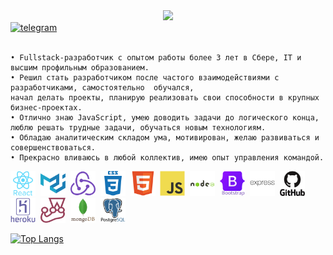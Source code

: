<div id="header" align="center">
  <img src="https://media.giphy.com/media/GZu3NtMoA6Lp2alLKk/giphy.gif" width="100"/>
</div>

<div id="badges">
  <a href="https://t.me/qrioto">
    <img src="https://img.shields.io/badge/telegram-%40qrioto-blue" alt="telegram"/>
  </a>
  </div>

<img src="https://komarev.com/ghpvc/?username=borisgadaborshev&style=flat-square&color=blue" alt=""/>

    • Fullstack-разработчик с опытом работы более 3 лет в Сбере, IT и высшим профильным образованием.
    • Решил стать разработчиком после частого взаимодействиями с разработчиками, самостоятельно  обучался, 
    начал делать проекты, планирую реализовать свои способности в крупных бизнес-проектах.
    • Отлично знаю JavaScript, умею доводить задачи до логического конца, 
    люблю решать трудные задачи, обучаться новым технологиям.
    • Обладаю аналитическим складом ума, мотивирован, желаю развиваться и совершенствоваться.
    • Прекрасно вливаюсь в любой коллектив, имею опыт управления командой.
    
   

  <img src="https://github.com/devicons/devicon/blob/master/icons/react/react-original-wordmark.svg" title="React" alt="React" width="40" height="40"/>&nbsp;
  <img src="https://github.com/devicons/devicon/blob/master/icons/materialui/materialui-original.svg" title="Material UI" alt="Material UI" width="40" height="40"/>&nbsp;
  <img src="https://github.com/devicons/devicon/blob/master/icons/redux/redux-original.svg" title="Redux" alt="Redux " width="40" height="40"/>&nbsp;
  <img src="https://github.com/devicons/devicon/blob/master/icons/css3/css3-plain-wordmark.svg"  title="CSS3" alt="CSS" width="40" height="40"/>&nbsp;
  <img src="https://github.com/devicons/devicon/blob/master/icons/html5/html5-original.svg" title="HTML5" alt="HTML" width="40" height="40"/>&nbsp;
  <img src="https://github.com/devicons/devicon/blob/master/icons/javascript/javascript-original.svg" title="JavaScript" alt="JavaScript" width="40" height="40"/>&nbsp;
  <img src="https://github.com/devicons/devicon/blob/master/icons/nodejs/nodejs-original-wordmark.svg" title="NodeJS" alt="NodeJS" width="40" height="40"/>&nbsp;
  <img src="https://raw.githubusercontent.com/devicons/devicon/1119b9f84c0290e0f0b38982099a2bd027a48bf1/icons/bootstrap/bootstrap-original-wordmark.svg" title="BootStrap" wigth="40" height="40"/>&nbsp;
  <img src="https://raw.githubusercontent.com/devicons/devicon/1119b9f84c0290e0f0b38982099a2bd027a48bf1/icons/express/express-original-wordmark.svg" title="Express" wigth="40" height="40"/>&nbsp;
  <img src="https://raw.githubusercontent.com/devicons/devicon/1119b9f84c0290e0f0b38982099a2bd027a48bf1/icons/github/github-original-wordmark.svg" title="Github" wigth="40" height="40"/>&nbsp;
  <img src="https://raw.githubusercontent.com/devicons/devicon/1119b9f84c0290e0f0b38982099a2bd027a48bf1/icons/heroku/heroku-original-wordmark.svg" title="heroku" wigth="40" height="40"/>&nbsp;
   <img src="https://raw.githubusercontent.com/devicons/devicon/1119b9f84c0290e0f0b38982099a2bd027a48bf1/icons/jest/jest-plain.svg" title="jest" wigth="40" height="40"/>&nbsp;
     <img src="https://raw.githubusercontent.com/devicons/devicon/1119b9f84c0290e0f0b38982099a2bd027a48bf1/icons/mongodb/mongodb-original-wordmark.svg" title="MongoDB" wigth="40" height="40"/>&nbsp;
   <img src="https://raw.githubusercontent.com/devicons/devicon/1119b9f84c0290e0f0b38982099a2bd027a48bf1/icons/postgresql/postgresql-original-wordmark.svg" title="MongoDB" wigth="40" height="40"/>&nbsp;
 </div>
 
 [![Top Langs](https://github-readme-stats.vercel.app/api/top-langs/?username=borisgadaborshev&layout=compact&theme=vision-friendly-dark)](https://github.com/anuraghazra/github-readme-stats)

